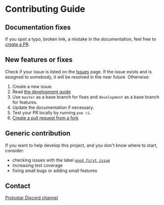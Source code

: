 # Contributing Guide
## Documentation fixes
If you spot a typo, broken link, a mistake in the documentation, feel free to [create a PR](https://docs.github.com/en/pull-requests/collaborating-with-pull-requests/proposing-changes-to-your-work-with-pull-requests/creating-a-pull-request-from-a-fork).
## New features or fixes
Check if your issue is listed on the [Issues](https://github.com/software-mansion/protostar/issues) page. If the issue exists and is assigned to somebody, it will be resolved in the near future. Otherwise:
1. Create a new issue.
2. Read [the development guide](https://github.com/software-mansion/protostar#development)
3. Use `master` as a base branch for fixes and `development` as a base branch for features.
4. Update the documentation if necessary.
5. Test your PR locally by running `poe ci`.
6. [Create a pull request from a fork](https://docs.github.com/en/pull-requests/collaborating-with-pull-requests/proposing-changes-to-your-work-with-pull-requests/creating-a-pull-request-from-a-fork)

## Generic contribution
If you want to help develop this project, and you don't know where to start, consider:
- checking issues with the label [`good first issue`](https://github.com/software-mansion/protostar/labels/good%20first%20issue)
- increasing test coverage
- fixing small bugs or adding small features

## Contact
[Protostar Discord channel](https://discord.gg/uJ9HZTUk2Y)